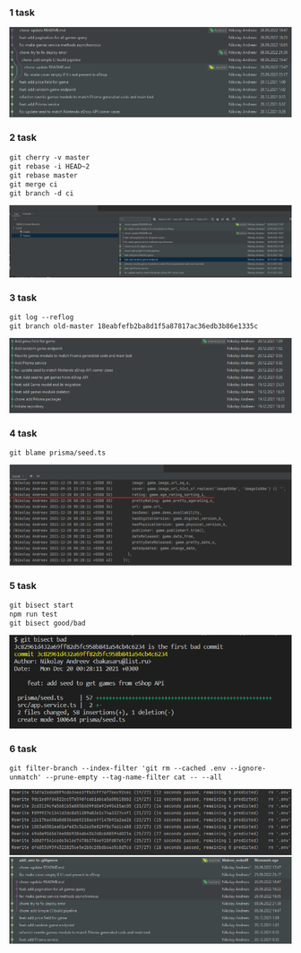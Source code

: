 ### 1 task
![img.png](img/1.png)

### 2 task
```
git cherry -v master 
git rebase -i HEAD~2
git rebase master
git merge ci
git branch -d ci
```
![img.png](img/2.png)

### 3 task
```
git log --reflog
git branch old-master 18eabfefb2ba8d1f5a87817ac36edb3b86e1335c
```
![img.png](img/3.png)

### 4 task
```
git blame prisma/seed.ts
```
![img.png](img/4.png)

### 5 task
```
git bisect start
npm run test
git bisect good/bad
```
![img.png](img/5.png)

### 6 task
```
git filter-branch --index-filter 'git rm --cached .env --ignore-unmatch' --prune-empty --tag-name-filter cat -- --all
```
![img.png](img/6_1.png)
![img.png](img/6_2.png)

